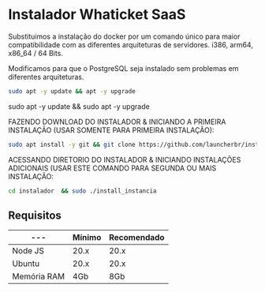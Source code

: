 # Instalador Whaticket SaaS

Substituimos a instalação do docker por um comando único para maior compatibilidade com as diferentes arquiteturas de servidores. 
i386, arm64, x86_64 / 64 Bits.

Modificamos para que o PostgreSQL seja instalado sem problemas em diferentes arquiteturas.

```bash
sudo apt -y update && apt -y upgrade
```

sudo apt -y update && sudo apt -y upgrade



FAZENDO DOWNLOAD DO INSTALADOR & INICIANDO A PRIMEIRA INSTALAÇÃO (USAR SOMENTE PARA PRIMEIRA INSTALAÇÃO):

```bash
sudo apt install -y git && git clone https://github.com/launcherbr/instalador.git instalador && sudo chmod -R 777 instalador  && cd instalador  && sudo ./install_primaria
```

ACESSANDO DIRETORIO DO INSTALADOR & INICIANDO INSTALAÇÕES ADICIONAIS (USAR ESTE COMANDO PARA SEGUNDA OU MAIS INSTALAÇÃO:

```bash
cd instalador  && sudo ./install_instancia
```

## Requisitos

| --- | Mínimo | Recomendado |
| --- | --- | --- |
| Node JS | 20.x | 20.x |
| Ubuntu | 20.x | 20.x |
| Memória RAM | 4Gb | 8Gb |  
